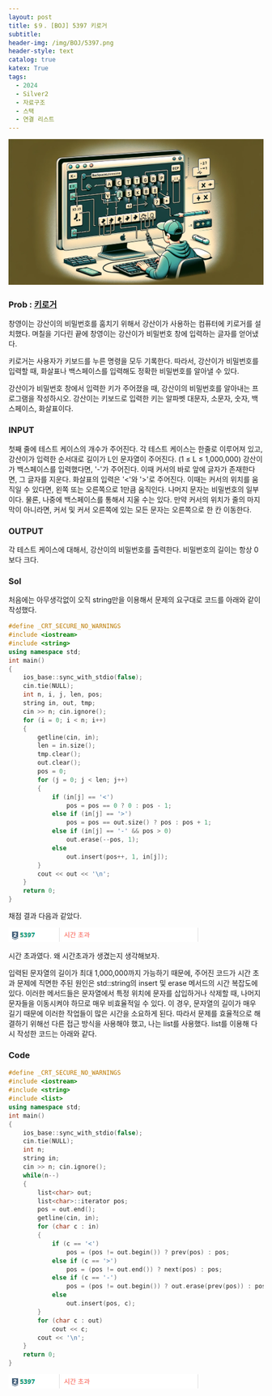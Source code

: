 ```yaml
---
layout: post
title: $９. [BOJ] 5397 키로거
subtitle: 
header-img: /img/BOJ/5397.png
header-style: text
catalog: true
katex: True
tags:
  - 2024
  - Silver2
  - 자료구조
  - 스택
  - 연결 리스트
---
```


![Alt text](/img/BOJ/5397.png)


### Prob : [키로거](https://www.acmicpc.net/problem/5397)
창영이는 강산이의 비밀번호를 훔치기 위해서 강산이가 사용하는 컴퓨터에 키로거를 설치했다. 며칠을 기다린 끝에 창영이는 강산이가 비밀번호 창에 입력하는 글자를 얻어냈다.

키로거는 사용자가 키보드를 누른 명령을 모두 기록한다. 따라서, 강산이가 비밀번호를 입력할 때, 화살표나 백스페이스를 입력해도 정확한 비밀번호를 알아낼 수 있다. 

강산이가 비밀번호 창에서 입력한 키가 주어졌을 때, 강산이의 비밀번호를 알아내는 프로그램을 작성하시오. 강산이는 키보드로 입력한 키는 알파벳 대문자, 소문자, 숫자, 백스페이스, 화살표이다.


### INPUT
첫째 줄에 테스트 케이스의 개수가 주어진다. 각 테스트 케이스는 한줄로 이루어져 있고, 강산이가 입력한 순서대로 길이가 L인 문자열이 주어진다. (1 ≤ L ≤ 1,000,000) 강산이가 백스페이스를 입력했다면, '-'가 주어진다. 이때 커서의 바로 앞에 글자가 존재한다면, 그 글자를 지운다. 화살표의 입력은 '<'와 '>'로 주어진다. 이때는 커서의 위치를 움직일 수 있다면, 왼쪽 또는 오른쪽으로 1만큼 움직인다. 나머지 문자는 비밀번호의 일부이다. 물론, 나중에 백스페이스를 통해서 지울 수는 있다. 만약 커서의 위치가 줄의 마지막이 아니라면, 커서 및 커서 오른쪽에 있는 모든 문자는 오른쪽으로 한 칸 이동한다.


### OUTPUT
각 테스트 케이스에 대해서, 강산이의 비밀번호를 출력한다. 비밀번호의 길이는 항상 0보다 크다.


### Sol
처음에는 아무생각없이 오직 string만을 이용해서 문제의 요구대로 코드를 아래와 같이 작성했다.

```c++
#define _CRT_SECURE_NO_WARNINGS
#include <iostream>
#include <string>
using namespace std;
int main()
{
	ios_base::sync_with_stdio(false);
	cin.tie(NULL);
	int n, i, j, len, pos;
	string in, out, tmp;
	cin >> n; cin.ignore();
	for (i = 0; i < n; i++)
	{
		getline(cin, in);
		len = in.size();
		tmp.clear();
		out.clear();
		pos = 0;
		for (j = 0; j < len; j++)
		{
			if (in[j] == '<')
				pos = pos == 0 ? 0 : pos - 1;
			else if (in[j] == '>')
				pos = pos == out.size() ? pos : pos + 1;
			else if (in[j] == '-' && pos > 0)
				out.erase(--pos, 1);
			else
				out.insert(pos++, 1, in[j]);
		}
		cout << out << '\n';
	}
	return 0;
}
```

채점 결과 다음과 같았다.

![Alt text](/img/BOJ/5397/1.png)

시간 초과였다. 왜 시간초과가 생겼는지 생각해보자.

입력된 문자열의 길이가 최대 1,000,000까지 가능하기 때문에, 주어진 코드가 시간 초과 문제에 직면한 주된 원인은 std::string의 insert 및 erase 메서드의 시간 복잡도에 있다. 이러한 메서드들은 문자열에서 특정 위치에 문자를 삽입하거나 삭제할 때, 나머지 문자들을 이동시켜야 하므로 매우 비효율적일 수 있다. 이 경우, 문자열의 길이가 매우 길기 때문에 이러한 작업들이 많은 시간을 소요하게 된다. 따라서 문제를 효율적으로 해결하기 위해선 다른 접근 방식을 사용해야 했고, 나는 list를 사용했다. list를 이용해 다시 작성한 코드는 아래와 같다.

### Code
```c++
#define _CRT_SECURE_NO_WARNINGS
#include <iostream>
#include <string>
#include <list>
using namespace std;
int main()
{
	ios_base::sync_with_stdio(false);
	cin.tie(NULL);
	int n;
	string in;
	cin >> n; cin.ignore();
	while(n--)
	{
		list<char> out;
		list<char>::iterator pos;
		pos = out.end();
		getline(cin, in); 
		for (char c : in)
		{
			if (c == '<')
				pos = (pos != out.begin()) ? prev(pos) : pos;
			else if (c == '>')
				pos = (pos != out.end()) ? next(pos) : pos;
			else if (c == '-')
				pos = (pos != out.begin()) ? out.erase(prev(pos)) : pos;
			else
				out.insert(pos, c);
		}
		for (char c : out)
			cout << c;
		cout << '\n';
	}
	return 0;
}
```

![Alt text](/img/BOJ/5397/1.png)
